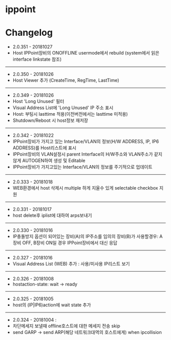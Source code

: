 # ippoint

# Changelog
* 2.0.351 - 20181027
 * Host IPPoint장비의 ONOFFLINE usermode에서 rebuild 
   (system에서 읽은 interface linkstate 참조)
-----
* 2.0.350 - 20181026
 * Host Viewer 추가 (CreateTime, RegTime, LastTime)
-----
* 2.0.349 - 20181026
 * Host 'Long Unused' 필터 
 * Visual Address List에 'Long Unused' IP 주소 표시
 * Host: 부팅시 lasttime 적용(이전버전에서는 lasttime 미적용)
 * Shutdown/Reboot 시 host정보 재저장
-----
* 2.0.342 - 20181022
 * IPPoint장비가 가지고 있는 Interface/VLAN의 정보(H/W ADDRESS, IP, IP6 ADDRESS)를 Host리스트에 표시
 * IPPoint장비의 VLAN설정시 parent Interface의 H/W주소와 VLAN주소가 같지 않게 AUTOGEN하여 생성 및 Editable
 * IPPoint장비가 가지고있는 Interface/VLAN의 정보를 주기적으로 업데이트
-----
* 2.0.333 - 20181018
 * WEB환경에서 host 삭제시 multiple 하게 지울수 있게 selectable checkbox 지원
-----
* 2.0.331 - 20181017
 * host delete후 iplist에 대하여 arps보내기
-----
* 2.0.330 - 20181016
 * IP충돌방지 옵션이 되어있는 장비(A)의 IP주소를 임의의 장비(B)가 사용할경우: A장비 OFF, B장비 ON일 경우 IPPoint장비에서 대신 응답
-----
* 2.0.327 - 20181016
 * Visual Address List (WEB) 추가 : 사용/미사용 IP리스트 보기 
-----
* 2.0.326 - 20181008
 * hostaction-state: wait -> ready
-----
* 2.0.325 - 20181005
 * host의 (IP|IP6)action에 wait state 추가
-----
* 2.0.324 - 20181004 : 
 * 차단메세지 보낼때 offline호스트에 대한 메세지 전송 skip
 * send GARP -> send ARP(해당 네트워크대역의 호스트에게) when ipcollision


